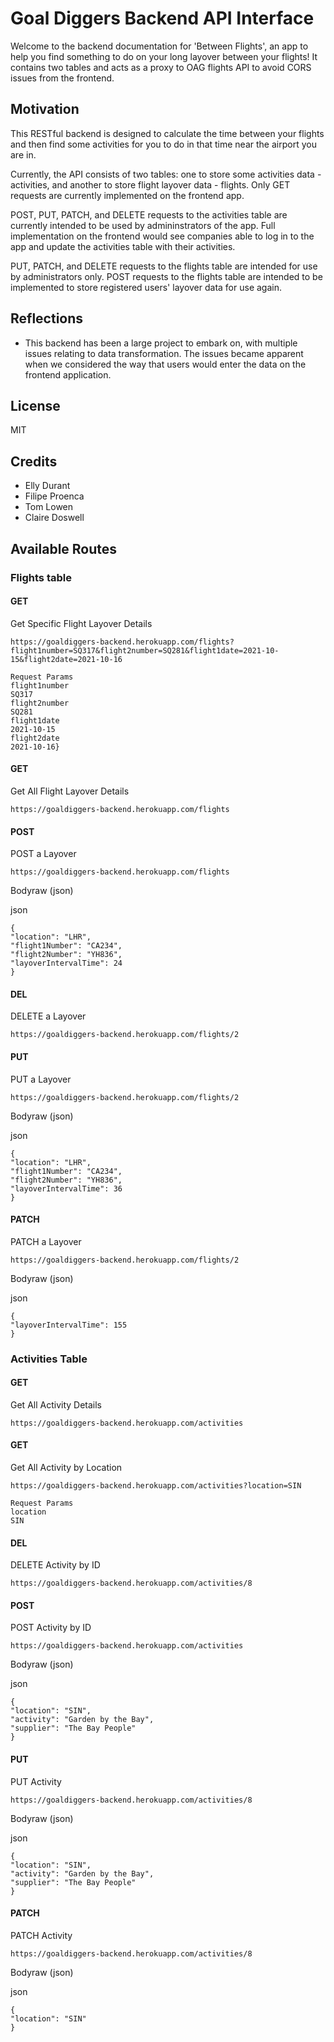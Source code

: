 # Goal Diggers Backend API Interface

Welcome to the backend documentation for 'Between Flights', an app to help you find something to do on your long layover between your flights! It contains two tables and acts as a proxy to OAG flights API to avoid CORS issues from the frontend.

## Motivation

This RESTful backend is designed to calculate the time between your flights and then find some activities for you to do in that time near the airport you are in.

Currently, the API consists of two tables: one to store some activities data - activities, and another to store flight layover data - flights. Only GET requests are currently implemented on the frontend app.

POST, PUT, PATCH, and DELETE requests to the activities table are currently intended to be used by admininstrators of the app. Full implementation on the frontend would see companies able to log in to the app and update the activities table with their activities.

PUT, PATCH, and DELETE requests to the flights table are intended for use by administrators only. POST requests to the flights table are intended to be implemented to store registered users' layover data for use again.

## Reflections

- This backend has been a large project to embark on, with multiple issues relating to data transformation. The issues became apparent when we considered the way that users would enter the data on the frontend application.

## License
MIT

## Credits

- Elly Durant
- Filipe Proenca
- Tom Lowen
- Claire Doswell

## Available Routes

### Flights table

#### GET

Get Specific Flight Layover Details

```
https://goaldiggers-backend.herokuapp.com/flights?flight1number=SQ317&flight2number=SQ281&flight1date=2021-10-15&flight2date=2021-10-16
```

```
Request Params
flight1number
SQ317
flight2number
SQ281
flight1date
2021-10-15
flight2date
2021-10-16}
```

#### GET

Get All Flight Layover Details

```
https://goaldiggers-backend.herokuapp.com/flights
```

#### POST

POST a Layover

```
https://goaldiggers-backend.herokuapp.com/flights
```

Bodyraw (json)

json

```
{
"location": "LHR",
"flight1Number": "CA234",
"flight2Number": "YH836",
"layoverIntervalTime": 24
}
```

#### DEL

DELETE a Layover

```
https://goaldiggers-backend.herokuapp.com/flights/2
```

#### PUT

PUT a Layover

```
https://goaldiggers-backend.herokuapp.com/flights/2
```

Bodyraw (json)

json

```
{
"location": "LHR",
"flight1Number": "CA234",
"flight2Number": "YH836",
"layoverIntervalTime": 36
}
```

#### PATCH

PATCH a Layover

```
https://goaldiggers-backend.herokuapp.com/flights/2
```

Bodyraw (json)

json

```
{
"layoverIntervalTime": 155
}
```

### Activities Table

#### GET

Get All Activity Details

```
https://goaldiggers-backend.herokuapp.com/activities
```

#### GET

Get All Activity by Location

```
https://goaldiggers-backend.herokuapp.com/activities?location=SIN
```

```
Request Params
location
SIN
```

#### DEL

DELETE Activity by ID

```
https://goaldiggers-backend.herokuapp.com/activities/8
```

#### POST

POST Activity by ID

```
https://goaldiggers-backend.herokuapp.com/activities
```

Bodyraw (json)

json

```
{
"location": "SIN",
"activity": "Garden by the Bay",
"supplier": "The Bay People"
}
```

#### PUT

PUT Activity

```
https://goaldiggers-backend.herokuapp.com/activities/8
```

Bodyraw (json)

json

```
{
"location": "SIN",
"activity": "Garden by the Bay",
"supplier": "The Bay People"
}
```

#### PATCH

PATCH Activity

```
https://goaldiggers-backend.herokuapp.com/activities/8
```

Bodyraw (json)

json

```
{
"location": "SIN"
}
```

